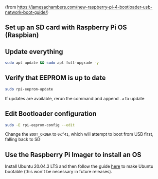 (from https://jamesachambers.com/new-raspberry-pi-4-bootloader-usb-network-boot-guide/)

## Set up an SD card with Raspberry Pi OS (Raspbian)

## Update everything

```bash
sudo apt update && sudo apt full-upgrade -y
```

## Verify that EEPROM is up to date

```bash
sudo rpi-eeprom-update
```

If updates are available, rerun the command and append `-a` to update

## Edit Bootloader configuration

```bash
sudo -E rpi-eeprom-config --edit
```

Change the `BOOT_ORDER` to `0xf41`, which will attempt to boot from USB first, falling back to SD

## Use the Raspberry Pi Imager to install an OS

Install Ubuntu 20.04.3 LTS and then follow the guide [here](https://jamesachambers.com/raspberry-pi-4-ubuntu-20-04-usb-mass-storage-boot-guide/) to make Ubuntu bootable (this won't be necessary in future releases).

